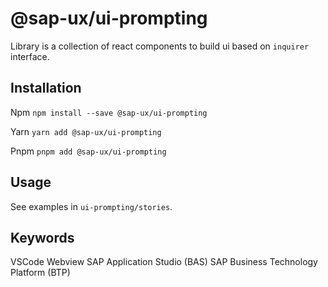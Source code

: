 # @sap-ux/ui-prompting
Library is a collection of react components to build ui based on `inquirer` interface.

## Installation
Npm
`npm install --save @sap-ux/ui-prompting`

Yarn
`yarn add @sap-ux/ui-prompting`

Pnpm
`pnpm add @sap-ux/ui-prompting`

## Usage
See examples in `ui-prompting/stories`.

## Keywords
VSCode Webview
SAP Application Studio (BAS)
SAP Business Technology Platform (BTP)